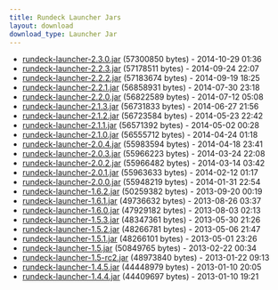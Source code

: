 ```yaml
---
title: Rundeck Launcher Jars
layout: download
download_type: Launcher Jar
---
```

* [rundeck-launcher-2.3.0.jar](http://download.rundeck.org/jar/rundeck-launcher-2.3.0.jar) (57300850 bytes) - 2014-10-29 01:36
* [rundeck-launcher-2.2.3.jar](http://download.rundeck.org/jar/rundeck-launcher-2.2.3.jar) (57178511 bytes) - 2014-09-24 22:07
* [rundeck-launcher-2.2.2.jar](http://download.rundeck.org/jar/rundeck-launcher-2.2.2.jar) (57183674 bytes) - 2014-09-19 18:25
* [rundeck-launcher-2.2.1.jar](http://download.rundeck.org/jar/rundeck-launcher-2.2.1.jar) (56858931 bytes) - 2014-07-30 23:18
* [rundeck-launcher-2.2.0.jar](http://download.rundeck.org/jar/rundeck-launcher-2.2.0.jar) (56822589 bytes) - 2014-07-12 05:08
* [rundeck-launcher-2.1.3.jar](http://download.rundeck.org/jar/rundeck-launcher-2.1.3.jar) (56731833 bytes) - 2014-06-27 21:56
* [rundeck-launcher-2.1.2.jar](http://download.rundeck.org/jar/rundeck-launcher-2.1.2.jar) (56723584 bytes) - 2014-05-23 22:42
* [rundeck-launcher-2.1.1.jar](http://download.rundeck.org/jar/rundeck-launcher-2.1.1.jar) (56571392 bytes) - 2014-05-02 00:28
* [rundeck-launcher-2.1.0.jar](http://download.rundeck.org/jar/rundeck-launcher-2.1.0.jar) (56555712 bytes) - 2014-04-24 01:18
* [rundeck-launcher-2.0.4.jar](http://download.rundeck.org/jar/rundeck-launcher-2.0.4.jar) (55983594 bytes) - 2014-04-18 23:41
* [rundeck-launcher-2.0.3.jar](http://download.rundeck.org/jar/rundeck-launcher-2.0.3.jar) (55966223 bytes) - 2014-03-24 22:08
* [rundeck-launcher-2.0.2.jar](http://download.rundeck.org/jar/rundeck-launcher-2.0.2.jar) (55966482 bytes) - 2014-03-14 03:42
* [rundeck-launcher-2.0.1.jar](http://download.rundeck.org/jar/rundeck-launcher-2.0.1.jar) (55963633 bytes) - 2014-02-12 01:17
* [rundeck-launcher-2.0.0.jar](http://download.rundeck.org/jar/rundeck-launcher-2.0.0.jar) (55948219 bytes) - 2014-01-31 22:54
* [rundeck-launcher-1.6.2.jar](http://download.rundeck.org/jar/rundeck-launcher-1.6.2.jar) (50259382 bytes) - 2013-09-20 00:19
* [rundeck-launcher-1.6.1.jar](http://download.rundeck.org/jar/rundeck-launcher-1.6.1.jar) (49736632 bytes) - 2013-08-26 03:37
* [rundeck-launcher-1.6.0.jar](http://download.rundeck.org/jar/rundeck-launcher-1.6.0.jar) (47929182 bytes) - 2013-08-03 02:13
* [rundeck-launcher-1.5.3.jar](http://download.rundeck.org/jar/rundeck-launcher-1.5.3.jar) (48347361 bytes) - 2013-05-30 21:26
* [rundeck-launcher-1.5.2.jar](http://download.rundeck.org/jar/rundeck-launcher-1.5.2.jar) (48266781 bytes) - 2013-05-06 21:47
* [rundeck-launcher-1.5.1.jar](http://download.rundeck.org/jar/rundeck-launcher-1.5.1.jar) (48266101 bytes) - 2013-05-01 23:26
* [rundeck-launcher-1.5.jar](http://download.rundeck.org/jar/rundeck-launcher-1.5.jar) (50849765 bytes) - 2013-02-22 00:34
* [rundeck-launcher-1.5-rc2.jar](http://download.rundeck.org/jar/rundeck-launcher-1.5-rc2.jar) (48973840 bytes) - 2013-01-22 09:13
* [rundeck-launcher-1.4.5.jar](http://download.rundeck.org/jar/rundeck-launcher-1.4.5.jar) (44448979 bytes) - 2013-01-10 20:05
* [rundeck-launcher-1.4.4.jar](http://download.rundeck.org/jar/rundeck-launcher-1.4.4.jar) (44409697 bytes) - 2013-01-10 19:21
